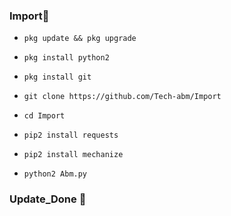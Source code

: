 
### Import💯

- `pkg update && pkg upgrade`

- `pkg install python2`

- `pkg install git`

- `git clone https://github.com/Tech-abm/Import`

- `cd Import`

- `pip2 install requests`

- `pip2 install mechanize`

- `python2 Abm.py`



### Update_Done 💯
